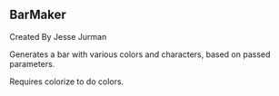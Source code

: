 BarMaker
-----


Created By Jesse Jurman

Generates a bar with various colors and characters, based on passed parameters. 

Requires colorize to do colors. 
